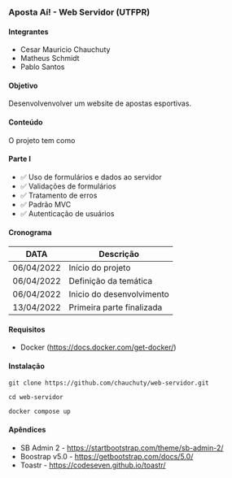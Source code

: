 ### Aposta Aí! - Web Servidor (UTFPR)

#### Integrantes
- Cesar Mauricio Chauchuty
- Matheus Schmidt
- Pablo Santos

#### Objetivo
Desenvolvenvolver um website de apostas esportivas.

#### Conteúdo
O projeto tem como 

#### Parte I
- :white_check_mark: Uso de formulários e dados ao servidor
- :white_check_mark: Validações de formulários
- :white_check_mark: Tratamento de erros
- :white_check_mark: Padrão MVC
- :white_check_mark: Autenticação de usuários

#### Cronograma

| DATA       |             Descrição            |
|------------|----------------------------------|
| 06/04/2022 | Início do projeto                |
| 06/04/2022 | Definição da temática            |
| 06/04/2022 | Inicio do desenvolvimento        |
| 13/04/2022 | Primeira parte finalizada        |

#### Requisitos

- Docker (https://docs.docker.com/get-docker/)

#### Instalação

~~~
git clone https://github.com/chauchuty/web-servidor.git

cd web-servidor

docker compose up
~~~

#### Apêndices

- SB Admin 2 - https://startbootstrap.com/theme/sb-admin-2/
- Boostrap v5.0 - https://getbootstrap.com/docs/5.0/
- Toastr - https://codeseven.github.io/toastr/
